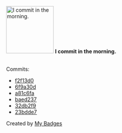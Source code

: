 <img src="https://my-badges.github.io/my-badges/morning-commits.png" alt="I commit in the morning." title="I commit in the morning." width="128">
<strong>I commit in the morning.</strong>
<br><br>

Commits:

- <a href="https://github.com/mmichie/m28/commit/f2f13d0e14cb67839d663133818f3ba057988459">f2f13d0</a>
- <a href="https://github.com/mmichie/m28/commit/6f9a30df0ba8ba8e2bcd95e0787356c44fecade4">6f9a30d</a>
- <a href="https://github.com/mmichie/m28/commit/a81c6fa5712d3c4f74090f692c624b1ba36ac184">a81c6fa</a>
- <a href="https://github.com/mmichie/m28/commit/baed2370a8c8b9ca2da3fc3f1adc19dc72f3a50e">baed237</a>
- <a href="https://github.com/mmichie/m28/commit/32db2f95f8dde475c92fc55b0d5b37e203be7846">32db2f9</a>
- <a href="https://github.com/mmichie/m28/commit/23bdde7eeac6f8d4def14abc9bc8897100a78961">23bdde7</a>


Created by <a href="https://github.com/my-badges/my-badges">My Badges</a>